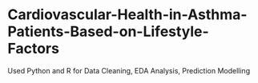 # Cardiovascular-Health-in-Asthma-Patients-Based-on-Lifestyle-Factors
Used Python and R for Data Cleaning, EDA Analysis, Prediction Modelling
